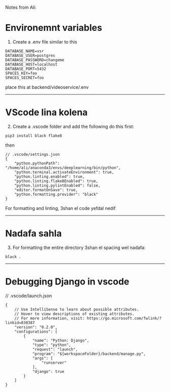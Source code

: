 Notes from Ali:

# Environemnt variables

1) Create a .env file similar to this

```
DATABASE_NAME=vsr
DATABASE_USER=postgres
DATABASE_PASSWORD=changeme
DATABASE_HOST=localhost
DATABASE_PORT=5432
SPACES_KEY=foo
SPACES_SECRET=foo

```

place this at backend/videoservice/.env

---
# VScode lina kolena

2) Create a .vscode folder and add the following
do this first:

```
pip3 install black flake8
```

then

```
// .vscode/settings.json
{
    "python.pythonPath": "/home/ali/anaconda3/envs/deeplearning/bin/python",
    "python.terminal.activateEnvironment": true,
    "python.linting.enabled": true,
    "python.linting.flake8Enabled": true,
    "python.linting.pylintEnabled": false,
    "editor.formatOnSave": true,
    "python.formatting.provider": "black"
}
```
For formatting and linting, 3shan el code yefdal nedif

---

# Nadafa sahla
3) For formatting the entire directory 3shan el spacing wel nadafa:
```
black .
```
---

# Debugging Django in vscode

// .vscode/launch.json

```
{
    // Use IntelliSense to learn about possible attributes.
    // Hover to view descriptions of existing attributes.
    // For more information, visit: https://go.microsoft.com/fwlink/?linkid=830387
    "version": "0.2.0",
    "configurations": [
        {
            "name": "Python: Django",
            "type": "python",
            "request": "launch",
            "program": "${workspaceFolder}/backend/manage.py",
            "args": [
                "runserver"
            ],
            "django": true
        }
    ]
}
```
